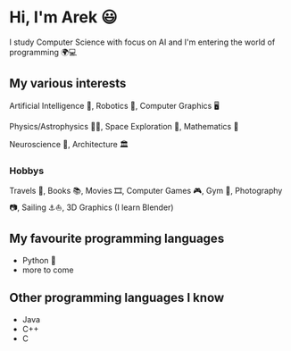 # Hi, I'm Arek 😃
I study Computer Science with focus on AI and I'm entering the world of programming 🌍💻

## My various interests
Artificial Intelligence 👾, Robotics 🤖, Computer Graphics 🖥️

Physics/Astrophysics 🔭🌌, Space Exploration 🚀, Mathematics 🧮

Neuroscience 🧠, Architecture 🏛️

### Hobbys
Travels 🧭, Books 📚, Movies 🎞️, Computer Games 🎮, Gym 💪, Photography 📷, Sailing ⚓⛵, 3D Graphics (I learn Blender)

## My favourite programming languages
- Python 🐍
- more to come

## Other programming languages I know
- Java
- C++
- C
